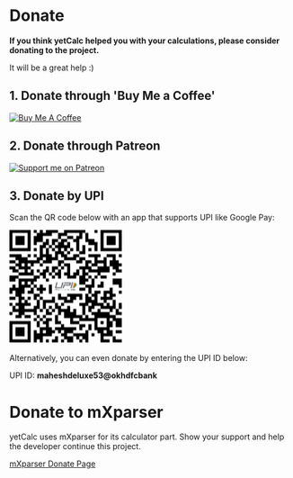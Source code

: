 # Donate
**If you think yetCalc helped you with your calculations, please consider donating to the project.**

It will be a great help :)

## 1. Donate through 'Buy Me a Coffee'

<a href="https://www.buymeacoffee.com/yetzio" target="_blank"><img src="https://cdn.buymeacoffee.com/buttons/v2/default-yellow.png" alt="Buy Me A Coffee" style="height: 30px !important;width: 120px !important;" ></a>


## 2. Donate through Patreon

[![Support me on Patreon](https://img.shields.io/endpoint.svg?url=https%3A%2F%2Fshieldsio-patreon.vercel.app%2Fapi%3Fusername%3Dyetzio%26type%3Dpatrons&style=flat)](https://patreon.com/yetzio)

## 3. Donate by UPI

Scan the QR code below with an app that supports UPI like Google Pay:

![UPIQR](./img/oth/UPIQRcode.png)

Alternatively, you can even donate by entering the UPI ID below:

UPI ID: **maheshdeluxe53@okhdfcbank**

# Donate to mXparser

yetCalc uses mXparser for its calculator part. Show your support and help the developer continue this project.

[mXparser Donate Page](https://mathparser.org/donate/)
